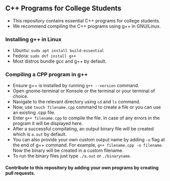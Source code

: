 ## C++ Programs for College Students

- This repository contains essential C++ programs for college students. 
- We recommend compiling the C++ programs using g++ in GNU/Linux.

### Installing g++ in Linux

- Ubuntu: `sudo apt install build-essential`
- Fedora: `sudo dnf install g++`
- Most distros bundle gcc and g++ by default. 

### Compiling a CPP program in g++

- Ensure g++ is installed by running `g++ --version` command.
- Open gnome-terminal or Konsole or the terminal or your terminal of choice.
- Navigate to the relevant directory using `cd` and `ls` command.
- Now, use `touch filename.cpp` command to create a file or you can use an existing .cpp file.
- Enter `g++ filename.cpp` to compile the file. In case of any errors in the program it will be displayed here. 
- After a successful compilating, an output binary file will be created which is `a.out` by default. 
- You can also provide your own custom output name by adding `-o` flag at the end of g++ command. For example, `g++ filename.cpp -o filename`. Now the binary will be created in a custom filename.
- To run the binary files just type `./a.out` or `./binaryname`. 


#### Contribute to this repository by adding your own programs by creating pull requests. 
